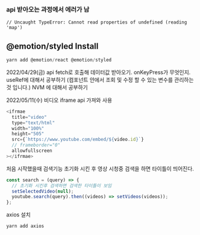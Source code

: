### api 받아오는 과정에서 에러가 남

```
// Uncaught TypeError: Cannot read properties of undefined (reading 'map')
```

## @emotion/styled Install

```javascript
yarn add @emotion/react @emotion/styled
```

2022/04/29(금)
api fetch로 호출해 데이터값 받아오기.
onKeyPress가 무엇인지.
useRef에 대해서 공부하기
(컴포넌트 안에서 조회 및 수정 할 수 있는 변수를 관리하는 것 입니다.)
NVM 에 대해서 공부하기

2022/05/11(수)
비디오 iframe api 가져와 사용

```javascript
<ifrmae
  title="video"
  type="text/html"
  width="100%"
  height="505"
  src={`https://www.youtube.com/embed/${video.id}`}
  // frameborder="0"
  allowfullscreen
></ifrmae>
```

처음 시작했을때 검색기능 초기화 시킨 후 영상 시청중 검색을 하면 타이틀이 띄어진다.

```javascript
const search = (query) => {
  // 초기화 시킨후 검색하면 검색한 타이틀이 보임
  setSelectedVideo(null);
  youtube.search(query).then((videos) => setVideos(videos));
};
```

axios 설치

```javascript
yarn add axios
```
